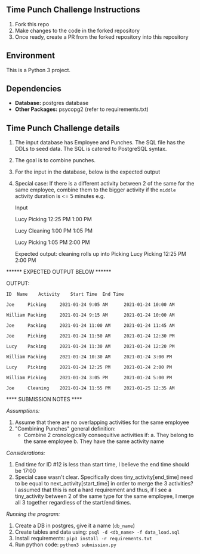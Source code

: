 
## Time Punch Challenge Instructions
1. Fork this repo
2. Make changes to the code in the forked repository
3. Once ready, create a PR from the forked repository into this repository

## Environment
This is a Python 3 project. 

## Dependencies
* __Database:__ postgres database
* __Other Packages:__ psycopg2 (refer to requirements.txt)


## Time Punch Challenge details
1. The input database has Employee and Punches. The SQL file has the DDLs to seed data. The SQL is catered to PostgreSQL syntax.
3. The goal is to combine punches.
4. For the input in the database, below is the expected output
5. Special case: If there is a different activity between 2 of the same for the same employee, combine them to the bigger activity if the `middle` activity duration is <= 5 minutes
   e.g. 
   
   Input 
   
   Lucy        Picking     12:25 PM    1:00 PM
   
   Lucy        Cleaning    1:00 PM     1:05 PM
   
   Lucy        Picking     1:05 PM     2:00 PM
   
   
   Expected output: cleaning rolls up into Picking
   Lucy    Picking     12:25 PM    2:00 PM


****** EXPECTED OUTPUT BELOW ******

 OUTPUT:
 
    ID  Name    Activity    Start Time  End Time
    
    Joe     Picking     2021-01-24 9:05 AM      2021-01-24 10:00 AM
    
    William Packing     2021-01-24 9:15 AM      2021-01-24 10:00 AM
    
    Joe     Packing     2021-01-24 11:00 AM     2021-01-24 11:45 AM
    
    Joe     Picking     2021-01-24 11:50 AM     2021-01-24 12:30 PM
    
    Lucy    Packing     2021-01-24 11:30 AM     2021-01-24 12:20 PM
    
    William Packing     2021-01-24 10:30 AM     2021-01-24 3:00 PM
    
    Lucy    Picking     2021-01-24 12:25 PM     2021-01-24 2:00 PM
    
    William Picking     2021-01-24 3:05 PM      2021-01-24 5:00 PM
    
    Joe     Cleaning    2021-01-24 11:55 PM     2021-01-25 12:35 AM

**** SUBMISSION NOTES ****

*Assumptions:*
1. Assume that there are no overlapping activities for the same employee
2. "Combining Punches" general definition:
   - Combine 2 cronologically consequitive activities if:
      a. They belong to the same employee
      b. They have the same activity name

*Considerations:*
1. End time for ID #12 is less than start time, I believe the end time should be 17:00
2. Special case wasn't clear. Specifically does tiny_activity[end_time] need to be equal to next_activity[start_time] in order to merge the 3 activities? I assumed that this is not a hard requirement and thus, if I see a tiny_activity between 2 of the same type for the same employee, I merge all 3 together regardless of the start/end times.

*Running the program:*
1. Create a DB in postgres, give it a name (`db_name`)
2. Create tables and data using: `psql -d <db_name> -f data_load.sql`
3. Install requirements: `pip3 install -r requirements.txt`
3. Run python code: `python3 submission.py`
